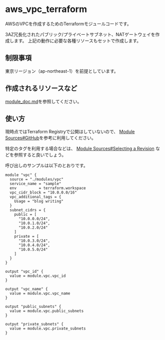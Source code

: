 # aws_vpc_terraform
AWSのVPCを作成するためのTerraformモジュールコードです。

3AZ冗長化されたパブリック/プライベートサブネット、NATゲートウェイを作成します。
上記の動作に必要な各種リソースもセットで作成します。

## 制限事項

東京リージョン（ap-northeast-1）を前提としています。

## 作成されるリソースなど

[module_doc.md](./modules/vpc/module_doc.md)を参照してください。

## 使い方

現時点ではTerraform Registryで公開はしていないので、
[Module Sources#GitHub](https://www.terraform.io/language/modules/sources#github)を参考に利用してください。

特定のタグを利用する場合などは、
[Module Sources#Selecting a Revision](https://www.terraform.io/language/modules/sources#selecting-a-revision)
などを参照すると良いでしょう。

呼び出しのサンプルは以下のとおりです。

```hcl
module "vpc" {
  source = "./modules/vpc"
  service_name = "sample"
  env          = terraform.workspace
  vpc_cidr_block = "10.0.0.0/16"
  vpc_additional_tags = {
    Usage = "blog writing"
  }
  subnet_cidrs = {
    public = [
      "10.0.0.0/24",
      "10.0.1.0/24",
      "10.0.2.0/24"
    ]
    private = [
      "10.0.3.0/24",
      "10.0.4.0/24",
      "10.0.5.0/24"
    ]
  }
}

output "vpc_id" {
  value = module.vpc.vpc_id
}

output "vpc_name" {
  value = module.vpc.vpc_name
}

output "public_subnets" {
  value = module.vpc.public_subnets
}

output "private_subnets" {
  value = module.vpc.private_subnets
}

```